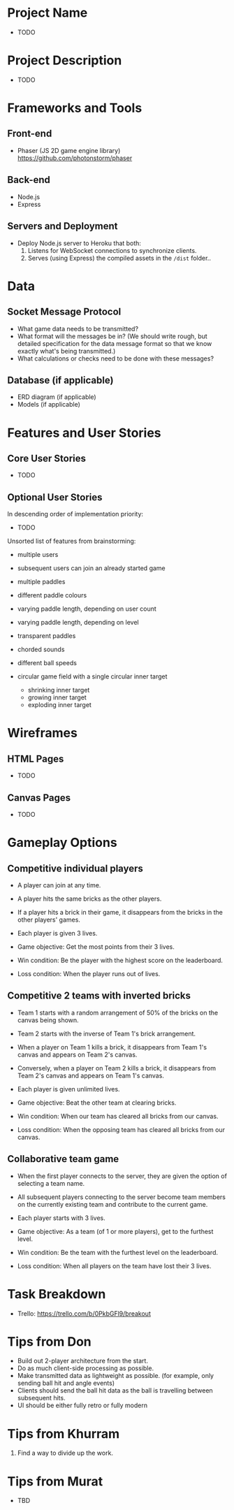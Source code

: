# Project Name

- TODO

# Project Description

- TODO



# Frameworks and Tools

## Front-end

- Phaser (JS 2D game engine library) <https://github.com/photonstorm/phaser>

## Back-end

- Node.js
- Express

## Servers and Deployment

- Deploy Node.js server to Heroku that both:
    1. Listens for WebSocket connections to synchronize clients.
    2. Serves (using Express) the compiled assets in the `/dist` folder..



# Data

## Socket Message Protocol

- What game data needs to be transmitted?
- What format will the messages be in? (We should write rough, but detailed specification for the data message format so that we know exactly what's being transmitted.)
- What calculations or checks need to be done with these messages?

## Database (if applicable)

- ERD diagram (if applicable)
- Models (if applicable)





# Features and User Stories

## Core User Stories

- TODO

## Optional User Stories

In descending order of implementation priority:

- TODO

Unsorted list of features from brainstorming:

- multiple users
- subsequent users can join an already started game

- multiple paddles
- different paddle colours
- varying paddle length, depending on user count
- varying paddle length, depending on level
- transparent paddles

- chorded sounds

- different ball speeds
- circular game field with a single circular inner target
    - shrinking inner target
    - growing inner target
    - exploding inner target




# Wireframes

## HTML Pages

- TODO

## Canvas Pages

- TODO



# Gameplay Options

## Competitive individual players

- A player can join at any time.
- A player hits the same bricks as the other players. 
- If a player hits a brick in their game, it disappears from the bricks in the other players' games.
- Each player is given 3 lives.

- Game objective: Get the most points from their 3 lives.
- Win condition: Be the  player with the highest score on the leaderboard.
- Loss condition: When the player runs out of lives.

## Competitive 2 teams with inverted bricks

- Team 1 starts with a random arrangement of 50% of the bricks on the canvas being shown.
- Team 2 starts with the inverse of Team 1's brick arrangement.
- When a player on Team 1 kills a brick, it disappears from Team 1's canvas and appears on Team 2's canvas. 
- Conversely, when a player on Team 2 kills a brick, it disappears from Team 2's canvas and appears on Team 1's canvas. 
- Each player is given unlimited lives.

- Game objective: Beat the other team at clearing bricks.
- Win condition: When our team has cleared all bricks from our canvas.
- Loss condition: When the opposing team has cleared all bricks from our canvas.

## Collaborative team game

- When the first player connects to the server, they are given the option of selecting a team name.
- All subsequent players connecting to the server become team members on the currently existing team and contribute to the current game.
- Each player starts with 3 lives.

- Game objective: As a team (of 1 or more players), get to the furthest level.
- Win condition: Be the team with the furthest level on the leaderboard.
- Loss condition: When all players on the team have lost their 3 lives.



















# Task Breakdown

- Trello: <https://trello.com/b/0PkbGFl9/breakout>



# Tips from Don

- Build out 2-player architecture from the start.
- Do as much client-side processing as possible.
- Make transmitted data as lightweight as possible. (for example, only sending ball hit and angle events)
- Clients should send the ball hit data as the ball is travelling between subsequent hits.
- UI should be either fully retro or fully modern



# Tips from Khurram

1. Find a way to divide up the work.



# Tips from Murat

- TBD



